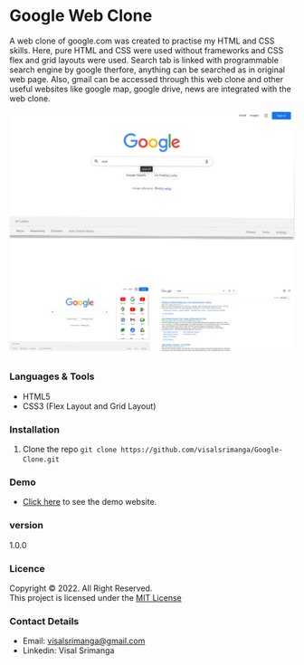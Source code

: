# Google Web Clone
A web clone of google.com was created to practise my HTML and CSS skills. Here, pure HTML and CSS were used without frameworks and CSS flex and grid layouts were used. Search tab is linked with programmable search engine by google therfore, anything can be searched as in original web page. Also, gmail can be accessed through this web clone and other useful websites like google map, google drive, news are integrated with the web clone.

![plot](./img/welcome.png)

### Languages & Tools
* HTML5
* CSS3 (Flex Layout and Grid Layout)

### Installation

1. Clone the repo `git clone https://github.com/visalsrimanga/Google-Clone.git`

### Demo

* [Click here](https://visalsrimanga.github.io/Google-Clone/) to see the demo website.

### version
1.0.0

### Licence
Copyright &copy; 2022. All Right Reserved.<br>
This project is licensed under the [MIT License](LICENSE.txt)

### Contact Details

* Email: visalsrimanga@gmail.com
* Linkedin: Visal Srimanga

